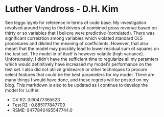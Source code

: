 # Luther Vandross - D.H. Kim

See leggo.ipynb for reference in terms of code base. My investigation revolved around trying to find drivers of combined gross revenue based on thirty or so variables that I believe were predictive (correlated). There was significant correlation among variables which violated standard OLS procedures and diluted the meaning of coefficients. However, that also meant that the model may possibly lead to lower residual sum of squares on the test set. The model in of itself is however volatile (high variance). Unfortunately, I didn't have the sufficient time to regularize all my paramters which would definitively have increased my model's performance on the test set. I also did not utilize gridsearch or other techniques to procure select features that could be the best parameters for my model. There are many things I would have done, and these regrets will be posted on my blog. This markdown is also to be updated as I continue to develop the model for Luther. 

- CV R2:  0.90477365523
- Test R2 : 0.885177847709
- RSME: 6477840495547744.0


